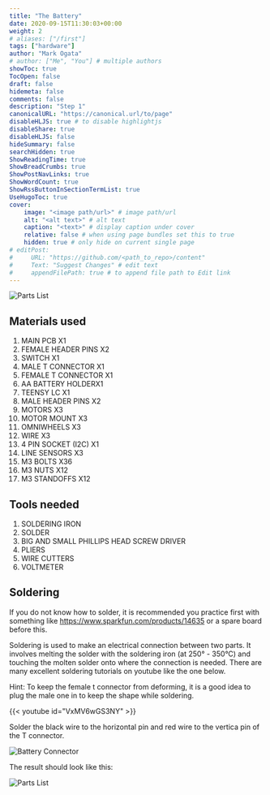 ```yaml
---
title: "The Battery"
date: 2020-09-15T11:30:03+00:00
weight: 2
# aliases: ["/first"]
tags: ["hardware"]
author: "Mark Ogata"
# author: ["Me", "You"] # multiple authors
showToc: true
TocOpen: false
draft: false
hidemeta: false
comments: false
description: "Step 1"
canonicalURL: "https://canonical.url/to/page"
disableHLJS: true # to disable highlightjs
disableShare: true
disableHLJS: false
hideSummary: false
searchHidden: true
ShowReadingTime: true
ShowBreadCrumbs: true
ShowPostNavLinks: true
ShowWordCount: true
ShowRssButtonInSectionTermList: true
UseHugoToc: true
cover:
    image: "<image path/url>" # image path/url
    alt: "<alt text>" # alt text
    caption: "<text>" # display caption under cover
    relative: false # when using page bundles set this to true
    hidden: true # only hide on current single page
# editPost:
#     URL: "https://github.com/<path_to_repo>/content"
#     Text: "Suggest Changes" # edit text
#     appendFilePath: true # to append file path to Edit link
---
```




![Parts List](/img/PartsList.jpg)

## Materials used

1. MAIN PCB X1
2. FEMALE HEADER PINS X2   
3. SWITCH X1
4. MALE T CONNECTOR X1
5. FEMALE T CONNECTOR X1
6. AA BATTERY HOLDERX1
7. TEENSY LC X1
8. MALE HEADER PINS X2
9. MOTORS X3
10. MOTOR MOUNT X3
11. OMNIWHEELS X3
12. WIRE X3
13. 4 PIN SOCKET (I2C) X1
14. LINE SENSORS X3
15. M3 BOLTS X36
16. M3 NUTS X12
17. M3 STANDOFFS X12

## Tools needed

1. SOLDERING IRON
2. SOLDER
3. BIG AND SMALL PHILLIPS HEAD SCREW DRIVER
4. PLIERS
5. WIRE CUTTERS
6. VOLTMETER



## Soldering

If you do not know how to solder, it is recommended you practice first with something like https://www.sparkfun.com/products/14635 or a spare board before this.

Soldering is used to make an electrical connection between two parts. It involves melting the solder with the soldering iron (at 250° - 350°C) and touching the molten solder onto where the connection is needed. There are many excellent soldering tutorials on youtube like the one below.

Hint: To keep the female t connector from deforming, it is a good idea to plug the male one in to keep the shape while soldering.

{{< youtube id="VxMV6wGS3NY" >}}


Solder the black wire to the horizontal pin and red wire to the vertica pin of the T connector.

![Battery Connector](/img/steps/BatteryTConnectorBack.jpg)

The result should look like this:

![Parts List](/img/steps/TheBattery.jpg)
